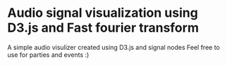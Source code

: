 # Audio signal visualization using D3.js and Fast fourier transform
A simple audio visulizer created using D3.js and signal nodes
Feel free to use for parties and events :)
